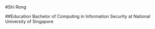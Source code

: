 #Shi Rong

##Education
Bachelor of Computing in Information Security at National University of Singapore